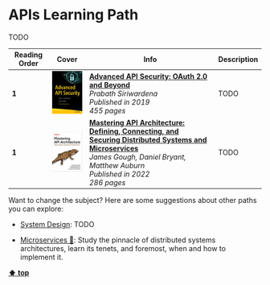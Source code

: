 [//]: # (Auto generated file from templates)

# APIs Learning Path

TODO

| Reading Order | Cover | Info | Description |
| --- | --- | --- | --- |
| **1** | ![img](/assets/books/covers/advanced-api-security.jpeg) | [**Advanced API Security: OAuth 2.0 and Beyond**](https://learning.oreilly.com/library/view/-/9781484220504/) <br> *Prabath Siriwardena* <br> *Published in 2019* <br> *455 pages* <br>  | TODO |
| **1** | ![img](/assets/books/covers/mastering-api-architecture.jpeg) | [**Mastering API Architecture: Defining, Connecting, and Securing Distributed Systems and Microservices**](https://learning.oreilly.com/library/view/-/9781492090625/) <br> *James Gough, Daniel Bryant, Matthew Auburn* <br> *Published in 2022* <br> *286 pages* <br>  | TODO |

Want to change the subject? Here are some suggestions about other paths you can explore:

- [System Design](/content/paths/system-design.md): TODO

- [Microservices :construction:](/content/paths/microservices.md): Study the pinnacle of distributed systems architectures, learn its tenets, and foremost, when and how to implement it.


[**⬆ top**](#apis-learning-path)
